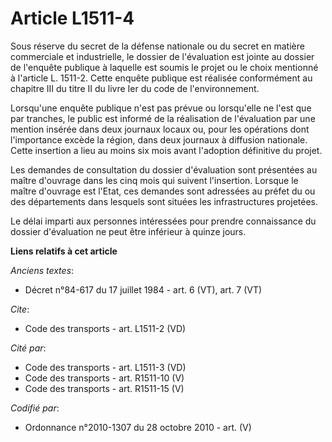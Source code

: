 # Article L1511-4

Sous réserve du secret de la défense nationale ou du secret en matière commerciale et industrielle, le dossier de
l'évaluation est jointe au dossier de l'enquête publique à laquelle est soumis le projet ou le choix mentionné à l'article L.
1511-2. Cette enquête publique est réalisée conformément au chapitre III du titre II du livre Ier du code de
l'environnement. 

Lorsqu'une enquête publique n'est pas prévue ou lorsqu'elle ne l'est que par tranches, le public est informé de la
réalisation de l'évaluation par une mention insérée dans deux journaux locaux ou, pour les opérations dont l'importance
excède la région, dans deux journaux à diffusion nationale. Cette insertion a lieu au moins six mois avant l'adoption
définitive du projet. 

Les demandes de consultation du dossier d'évaluation sont présentées au maître d'ouvrage dans les cinq mois qui suivent
l'insertion. Lorsque le maître d'ouvrage est l'Etat, ces demandes sont adressées au préfet du ou des départements dans
lesquels sont situées les infrastructures projetées. 

Le délai imparti aux personnes intéressées pour prendre connaissance du dossier d'évaluation ne peut être inférieur à quinze
jours.

**Liens relatifs à cet article**

_Anciens textes_:

  - Décret n°84-617 du 17 juillet 1984 - art. 6 (VT), art. 7 (VT)

_Cite_:

  - Code des transports - art. L1511-2 (VD)

_Cité par_:

  - Code des transports - art. L1511-3 (VD)
  - Code des transports - art. R1511-10 (V)
  - Code des transports - art. R1511-15 (V)

_Codifié par_:

  - Ordonnance n°2010-1307 du 28 octobre 2010 - art. (V)

